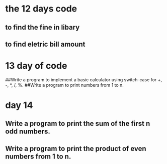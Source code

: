 # the 12 days code 
## to find the fine in libary
## to find eletric bill amount
# 13 day of code 
##Write a program to implement a basic calculator using switch-case for +, -, *, /, %.
##Write a program to print numbers from 1 to n.
# day 14
## Write a program to print the sum of the first n odd numbers.
## Write a program to print the product of even numbers from 1 to n.

